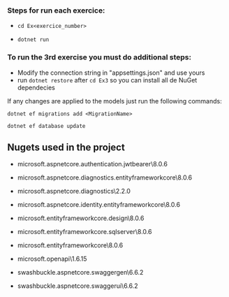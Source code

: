 ### Steps for run each exercice:

- `cd Ex<exercice_number>`
    
- `dotnet run`

### To run the 3rd exercise you must do additional steps:

- Modify the connection string in "appsettings.json" and use yours
- run `dotnet restore` after `cd Ex3` so you can install all de NuGet dependecies

If any changes are applied to the models just run the following commands: 

`dotnet ef migrations add <MigrationName>`

`dotnet ef database update`


## Nugets used in the project

- microsoft.aspnetcore.authentication.jwtbearer\8.0.6

- microsoft.aspnetcore.diagnostics.entityframeworkcore\8.0.6

- microsoft.aspnetcore.diagnostics\2.2.0

- microsoft.aspnetcore.identity.entityframeworkcore\8.0.6

- microsoft.entityframeworkcore.design\8.0.6

- microsoft.entityframeworkcore.sqlserver\8.0.6

- microsoft.entityframeworkcore\8.0.6

- microsoft.openapi\1.6.15

- swashbuckle.aspnetcore.swaggergen\6.6.2

- swashbuckle.aspnetcore.swaggerui\6.6.2
